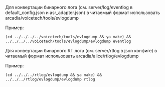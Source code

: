 Для конвертации бинарного лога (см. server/log/eventlog в default_config.json и asr_adapter.json) в читаемый формат использовать arcadia/voicetech/tools/evlogdump

Пример:

```
(cd ../../../../voicetech/tools/evlogdump && ya make) && ../../../../voicetech/tools/evlogdump/evlogdump eventlog
```

Для конвертации бинарного RT лога (см. server/rtlog в json конфиге) в читаемый формат использовать arcadia/alice/rtlog/evlogdump

Пример:

```
(cd ../../../rtlog/evlogdump && ya make) && ../../../rtlog/evlogdump/evlogdump rtlog
```
